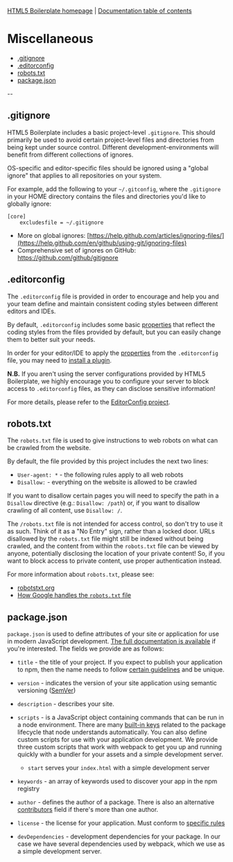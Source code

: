 [HTML5 Boilerplate homepage](https://html5boilerplate.com/) | [Documentation
table of contents](TOC.md)

# Miscellaneous

- [.gitignore](#gitignore)
- [.editorconfig](#editorconfig)
- [robots.txt](#robotstxt)
- [package.json](#packagejson)

--

## .gitignore

HTML5 Boilerplate includes a basic project-level `.gitignore`. This should
primarily be used to avoid certain project-level files and directories from
being kept under source control. Different development-environments will
benefit from different collections of ignores.

OS-specific and editor-specific files should be ignored using a "global
ignore" that applies to all repositories on your system.

For example, add the following to your `~/.gitconfig`, where the `.gitignore`
in your HOME directory contains the files and directories you'd like to
globally ignore:

```gitignore
[core]
    excludesfile = ~/.gitignore
```

- More on global ignores: [https://help.github.com/articles/ignoring-files/](https://help.github.com/en/github/using-git/ignoring-files)
- Comprehensive set of ignores on GitHub: https://github.com/github/gitignore

## .editorconfig

The `.editorconfig` file is provided in order to encourage and help you and
your team define and maintain consistent coding styles between different
editors and IDEs.

By default, `.editorconfig` includes some basic
[properties](https://editorconfig.org/#supported-properties) that reflect the
coding styles from the files provided by default, but you can easily change
them to better suit your needs.

In order for your editor/IDE to apply the
[properties](https://editorconfig.org/#supported-properties) from the
`.editorconfig` file, you may need to [install a
plugin](https://editorconfig.org/#download).

**N.B.** If you aren't using the server configurations provided by HTML5
Boilerplate, we highly encourage you to configure your server to block
access to `.editorconfig` files, as they can disclose sensitive information!

For more details, please refer to the [EditorConfig
project](https://editorconfig.org/).

## robots.txt

The `robots.txt` file is used to give instructions to web robots on what can
be crawled from the website.

By default, the file provided by this project includes the next two lines:

- `User-agent: *` - the following rules apply to all web robots
- `Disallow:` - everything on the website is allowed to be crawled

If you want to disallow certain pages you will need to specify the path in a
`Disallow` directive (e.g.: `Disallow: /path`) or, if you want to disallow
crawling of all content, use `Disallow: /`.

The `/robots.txt` file is not intended for access control, so don't try to
use it as such. Think of it as a "No Entry" sign, rather than a locked door.
URLs disallowed by the `robots.txt` file might still be indexed without being
crawled, and the content from within the `robots.txt` file can be viewed by
anyone, potentially disclosing the location of your private content! So, if
you want to block access to private content, use proper authentication instead.

For more information about `robots.txt`, please see:

- [robotstxt.org](https://www.robotstxt.org/)
- [How Google handles the `robots.txt` file](https://developers.google.com/search/reference/robots_txt)

## package.json

`package.json` is used to define attributes of your site or application for
use in modern JavaScript development. [The full documentation is available](https://docs.npmjs.com/files/package.json)
if you're interested. The fields we provide are as follows:

- `title` - the title of your project. If you expect to publish your application
  to npm, then the name needs to follow [certain guidelines](https://docs.npmjs.com/files/package.json#name)
  and be unique.
- `version` - indicates the version of your site application using semantic
  versioning ([SemVer](https://semver.org/))
- `description` - describes your site.
- `scripts` - is a JavaScript object containing commands that can be run in a
  node environment. There are many [built-in keys](https://docs.npmjs.com/misc/scripts)
  related to the package lifecycle that node understands automatically. You can
  also define custom scripts for use with your application development. We
  provide three custom scripts that work with webpack to get you up and running
  quickly with a bundler for your assets and a simple development server.

  - `start` serves your `index.html` with a simple development server

- `keywords` - an array of keywords used to discover your app in the npm
  registry
- `author` - defines the author of a package. There is also an alternative
  [contributors](https://docs.npmjs.com/files/package.json#people-fields-author-contributors)
  field if there's more than one author.
- `license` - the license for your application. Must conform to
  [specific rules](https://docs.npmjs.com/files/package.json#license)
- `devDependencies` - development dependencies for your package. In our case
  we have several dependencies used by webpack, which we use as a simple development server.
